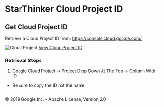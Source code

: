 # StarThinker Cloud Project ID

## Get Cloud Project ID

Retrieve a Cloud Project ID from: https://console.cloud.google.com/

![Cloud Project](images/cloud_project.png)
[View Cloud Project ID](images/cloud_project.png)

### Retrieval Steps

 1. Google Cloud Project -> Project Drop Down At The Top -> Column With ID
   - Be sure to copy the ID not the name.

---
&copy; 2019 Google Inc. - Apache License, Version 2.0

